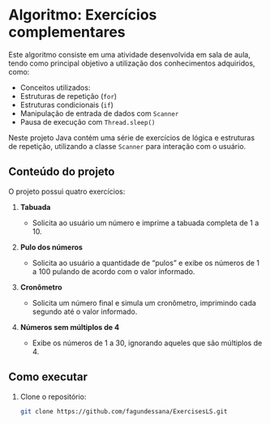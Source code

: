 # Algoritmo: Exercícios complementares

Este algoritmo consiste em uma atividade desenvolvida em sala de aula, tendo como principal objetivo a utilização dos conhecimentos adquiridos, como:

  - Conceitos utilizados:  
  - Estruturas de repetição (`for`)  
  - Estruturas condicionais (`if`)  
  - Manipulação de entrada de dados com `Scanner`  
  - Pausa de execução com `Thread.sleep()`

Neste projeto Java contém uma série de exercícios de lógica e estruturas de repetição, utilizando a classe `Scanner` para interação com o usuário.

## Conteúdo do projeto

O projeto possui quatro exercícios:

1. **Tabuada**  
   - Solicita ao usuário um número e imprime a tabuada completa de 1 a 10.
   
2. **Pulo dos números**  
   - Solicita ao usuário a quantidade de “pulos” e exibe os números de 1 a 100 pulando de acordo com o valor informado.
   
3. **Cronômetro**  
   - Solicita um número final e simula um cronômetro, imprimindo cada segundo até o valor informado.
   
4. **Números sem múltiplos de 4**  
   - Exibe os números de 1 a 30, ignorando aqueles que são múltiplos de 4.

## Como executar

1. Clone o repositório:
   ```bash
   git clone https://github.com/fagundessana/ExercisesLS.git
